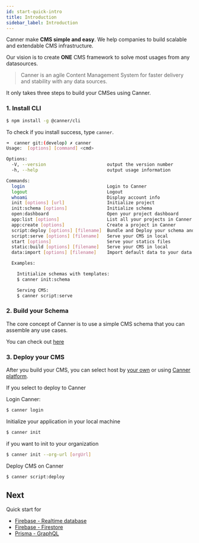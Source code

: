```yaml
---
id: start-quick-intro
title: Introduction
sidebar_label: Introduction
---
```


Canner make **CMS simple and easy**. We help companies to build scalable and extendable CMS infrastructure.

Our vision is to create **ONE** CMS framework to solve most usages from any datasources.

> Canner is an agile Content Management System for faster delivery and stability with any data sources.

It only takes three steps to build your CMSes using Canner.

### 1. Install CLI

```bash
$ npm install -g @canner/cli
```

To check if you install success, type `canner`.

```bash
➜  canner git:(develop) ✗ canner
Usage:  [options] [command] <cmd>

Options:
  -V, --version                       output the version number
  -h, --help                          output usage information

Commands:
  login                               Login to Canner
  logout                              Logout
  whoami                              Display account info
  init [options] [url]                Initialize project
  init:schema [options]               Initialize schema
  open:dashboard                      Open your project dashboard
  app:list [options]                  List all your projects in Canner
  app:create [options]                Create a project in Canner
  script:deploy [options] [filename]  Bundle and Deploy your schema and UI components to Canner.
  script:serve [options] [filename]   Serve your CMS in local
  start [options]                     Serve your statics files
  static:build [options] [filename]   Serve your CMS in local
  data:import [options] [filename]    Import default data to your data source

  Examples:

    Intitialize schemas with templates:
    $ canner init:schema

    Serving CMS:
    $ canner script:serve
```

### 2. Build your Schema

The core concept of Canner is to use a simple CMS schema that you can assemble any use cases.

You can check out [here](/docs/schema-overview)

### 3. Deploy your CMS

After you build your CMS, you can select host by [your own](/docs/start-quick-community) or using [Canner platform](https://www.canner.io).

If you select to deploy to Canner

Login Canner:

```bash
$ canner login
```

Initialize your application in your local machine

```bash
$ canner init
```

if you want to init to your organization

```bash
$ canner init --org-url [orgUrl]
```

Deploy CMS on Canner

```bash
$ canner script:deploy
```

## Next

Quick start for 

- [Firebase - Realtime database](tutorial-connect-to-firebase)
- [Firebase - Firestore](credential-firestore)
- [Prisma - GraphQL](tutorial-connect-to-prisma)